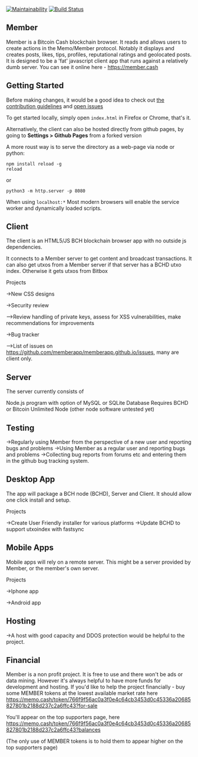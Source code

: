 [![Maintainability](https://api.codeclimate.com/v1/badges/a2dda53ecf63904cda36/maintainability)](https://codeclimate.com/github/2qx/memberdev/maintainability)
[![Build Status](https://travis-ci.org/2qx/memberdev.svg?branch=master)](https://travis-ci.org/2qx/memberdev)

Member
------

Member is a Bitcoin Cash blockchain browser. It reads and allows users to create actions in the Memo/Member protocol.
Notably it displays and creates posts, likes, tips, profiles, reputational ratings and geolocated posts.
It is designed to be a 'fat' javascript client app that runs against a relatively dumb server. 
You can see it online here - https://member.cash

Getting Started
---------------

Before making changes, it would be a good idea to check 
out [the contribution guidelines](CONTRIBUTING.md) 
and [open issues](https://github.com/memberapp/memberapp.github.io/issues)

To get started locally, simply open `index.html` in Firefox or Chrome, that's it. 
 
Alternatively, the client can also be hosted directly from github pages, 
by going to **Settings > Github Pages**  from a forked version
 
A more roust way is to serve the directory as a web-page via node or python:  

    npm install reload -g
    reload    

or

    python3 -m http.server -p 8080

When using `localhost:*` Most modern browsers will enable the service worker
 and dynamically loaded scripts.

Client
------
The client is an HTML5/JS BCH blockchain browser app with no outside js 
dependencies. 

It connects to a Member server to get content and broadcast transactions. It 
can also get utxos from a Member server if that server has a BCHD utxo index.
 Otherwise it gets utxos from Bitbox

Projects

->New CSS designs

->Security review

-->Review handling of private keys, assess for XSS vulnerabilities, make recommendations for improvements

->Bug tracker

-->List of issues on https://github.com/memberapp/memberapp.github.io/issues, many are client only.

Server
------

The server currently consists of

Node.js program with option of MySQL or SQLite Database
Requires BCHD or Bitcoin Unlimited Node (other node software untested yet)

Testing
-------

->Regularly using Member from the perspective of a new user and reporting bugs and problems
->Using Member as a regular user and reporting bugs and problems
->Collecting bug reports from forums etc and entering them in the github bug tracking system.


Desktop App
-----------

The app will package a BCH node (BCHD), Server and Client. It should allow one click install and setup.

Projects

->Create User Friendly installer for various platforms
->Update BCHD to support utxoindex with fastsync 

Mobile Apps
-----------

Mobile apps will rely on a remote server. This might be a server provided by Member, or the member's own server.

Projects

->Iphone app

->Android app

Hosting
-------

->A host with good capacity and DDOS protection would be helpful to the project.

Financial
---------

Member is a non profit project. It is free to use and there won't be ads or data mining. However it's always helpful to have more funds for development and hosting. If you'd like to
help the project financially - buy some MEMBER tokens at the lowest available market rate here
https://memo.cash/token/766f9f56ac0a3f0e4c64cb3453d0c45336a20685827801b2188d237c2a6ffc43?for-sale

You'll appear on the top supporters page, here
https://memo.cash/token/766f9f56ac0a3f0e4c64cb3453d0c45336a20685827801b2188d237c2a6ffc43?balances

(The only use of MEMBER tokens is to hold them to appear higher on the top supporters page)
